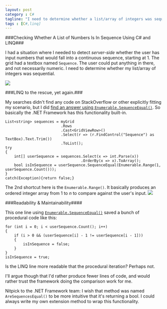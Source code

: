 ```yaml
---
layout: post
category : C#
tagline: "I need to determine whether a list/array of integers was sequential."
tags : [C#,linq]
---
```


###Checking Whether A List of Numbers Is In Sequence Using C# and LINQ###

I had a situation where I needed to detect *server-side* whether the user has input numbers that would fall into a continuous sequence, starting at 1. The grid had a textbox named `Sequence`. The user could put anything in there, and not necessarily numeric. I need to determine whether my list/array of integers was sequential.

![](http://i.imgur.com/aSGwpwX.png)

###LINQ to the rescue, yet again.###

My searches didn't find any code on StackOverflow or other explicitly fitting my scenario, but I did [find an answer using `Enumerable.SequenceEqual()`](http://stackoverflow.com/a/713364/23199). So basically the .NET Framework has this functionality built-in. 

    List<string> sequences = myGrid
                             .Rows
                             .Cast<GridViewRow>()
                             .Select(r => (r.FindControl("Sequence") as TextBox).Text.Trim())
                             .ToList();  
    try
    {       
        int[] userSequence = sequences.Select(x => int.Parse(x))
                                      .OrderBy(x => x).ToArray();                
        bool isInSequence = userSequence.SequenceEqual(Enumerable.Range(1, userSequence.Count()));
    }
    catch(Exception){return false;}

The 2nd shortcut here is the `Enumerable.Range()`. It basically produces an ordered integer array from 1 to *n* to compare against the user's input. 
![](http://i.imgur.com/FGfNA1X.png)

###Readability & Maintainability####

This one line using [`Enumerable.SequenceEqual()`](http://msdn.microsoft.com/en-us/library/bb348567.aspx) saved a bunch of procedural code like this:

    for (int i = 0; i < userSequence.Count(); i++)
    {
        if (i > 0 && (userSequence[i] - 1 != userSequence[i - 1]))
        {
            isInSequence = false;
        }
    }
    isInSequence = true; 

Is the LINQ line more readable that the procedural iteration? Perhaps not. 

I'll argue though that I'd rather produce fewer lines of code, and would rather trust the framework doing the comparison work for me.

Nitpick to the .NET Framework team: I wish that method was named `AreSequencesEqual()` to be more intuitive that it's returning a bool. I could always write my own extension method to wrap this functionality.
